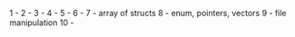 1 - 
2 - 
3 - 
4 - 
5 - 
6 - 
7 - array of structs
8 - enum, pointers, vectors
9 - file manipulation
10 - 
